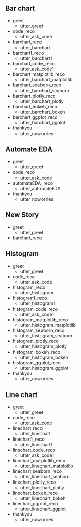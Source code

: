 ## Bar chart 
* greet
    - utter_greet
* code_reco
    - utter_ask_code
* barchart_reco
    - utter_barchart
* barchart1_reco
    - utter_barchart1
* barchart_code_reco
    - utter_ask_code1
* barchart_matplotlib_reco
    - utter_barchart_matplotlib
* barchart_seaborn_reco
    - utter_barchart_seaborn
* barchart_plotly_reco
    - utter_barchart_plotly
* barchart_bokeh_reco
    - utter_barchart_bokeh
* barchart_ggplot_reco
    - utter_barchart_ggplot
* thankyou
    - utter_noworries

## Automate EDA
* greet
    - utter_greet
* code_reco
    - utter_ask_code
* automateEDA_reco
    - utter_automateEDA
* thankyou
    - utter_noworries

## New Story

* greet
    - utter_greet
* barchart_reco

## Histogram
* greet
    - utter_greet
* code_reco
    - utter_ask_code
* histogram_reco
    - utter_histogram
* histogram1_reco
    - utter_histogram1
* histogram_code_reco
    - utter_ask_code1
* histogram_matplotlib_reco
    - utter_histogram_matplotlib
* histogram_seaborn_reco
    - utter_histogram_seaborn
* histogram_plotly_reco
    - utter_histogram_plotly
* histogram_bokeh_reco
    - utter_histogram_bokeh
* histogram_ggplot_reco
    - utter_histogram_ggplot
* thankyou
    - utter_noworries

## Line chart 
* greet
    - utter_greet
* code_reco
    - utter_ask_code
* linechart_reco
    - utter_linechart
* linechart1_reco
    - utter_linechart1
* linechart_code_reco
    - utter_ask_code1
* linechart_matplotlib_reco
    - utter_linechart_matplotlib
* linechart_seaborn_reco
    - utter_linechart_seaborn
* linechart_plotly_reco
    - utter_linechart_plotly
* linechart_bokeh_reco
    - utter_linechart_bokeh
* linechart_ggplot_reco
    - utter_linechart_ggplot
* thankyou
    - utter_noworries
